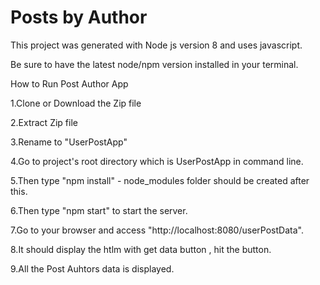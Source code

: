 # Posts by Author

This project was generated with Node js version 8 and uses javascript.

Be sure to have the latest node/npm version installed in your terminal.

How to Run Post Author App

1.Clone or Download the Zip file

2.Extract Zip file

3.Rename to "UserPostApp"

4.Go to project's root directory which is UserPostApp in command line.

5.Then type "npm install" - node_modules folder should be created after this.

6.Then type "npm start" to start the server.

7.Go to your browser and access "http://localhost:8080/userPostData".

8.It should display the htlm with get data button , hit the button.

9.All the Post Auhtors data is displayed.
